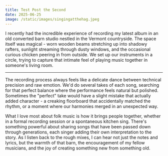 ```yaml
---
title: Test Post the Second
date: 2025-06-25
image: /static/images/singingatthehag.jpeg
---
```


I recently had the incredible experience of recording my latest album in an old converted barn studio nestled in the Vermont countryside. The space itself was magical - worn wooden beams stretching up into shadowy rafters, sunlight streaming through dusty windows, and the occasional curious chicken peering in from outside. We set up our instruments in a circle, trying to capture that intimate feel of playing music together in someone's living room.

---

The recording process always feels like a delicate dance between technical precision and raw emotion. We'd do several takes of each song, searching for that perfect balance where the performance feels natural but polished. Sometimes the "perfect" take would have a slight mistake that actually added character - a creaking floorboard that accidentally matched the rhythm, or a moment where our harmonies merged in an unexpected way.

What I love most about folk music is how it brings people together, whether in a formal recording session or a spontaneous kitchen sing. There's something powerful about sharing songs that have been passed down through generations, each singer adding their own interpretation to the story. As I listen back to the rough mixes, I can hear not just the notes and lyrics, but the warmth of that barn, the encouragement of my fellow musicians, and the joy of creating something new from something old.